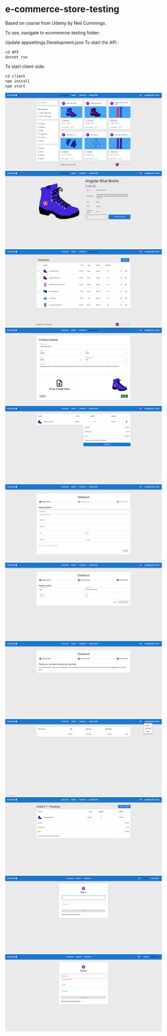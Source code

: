 # e-commerce-store-testing

Based on course from Udemy by Neil Cummings.

To use, navigate to ecommerce-testing folder:

Update appsettings.Development.json
To start the API : 
```
cd API
dotnet run
```

To start client-side:
```
cd client
npm install
npm start
```

![screenshot](Screenshots/ss1.png)
![screenshot](Screenshots/ss2.png)
![screenshot](Screenshots/ss3.png)
![screenshot](Screenshots/ss4.png)
![screenshot](Screenshots/ss5.png)
![screenshot](Screenshots/ss6.png)
![screenshot](Screenshots/ss7.png)
![screenshot](Screenshots/ss8.png)
![screenshot](Screenshots/ss9.png)
![screenshot](Screenshots/ss10.png)
![screenshot](Screenshots/ss11.png)
![screenshot](Screenshots/ss12.png)




